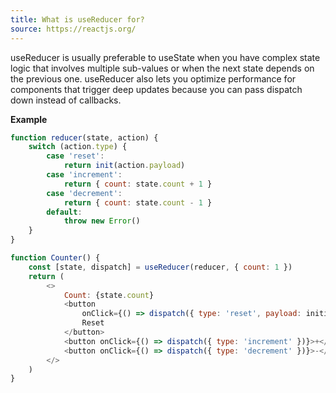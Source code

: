 ```yaml
---
title: What is useReducer for?
source: https://reactjs.org/
---
```


useReducer is usually preferable to useState when you have complex state logic that involves multiple sub-values or when the next state depends on the previous one. useReducer also lets you optimize performance for components that trigger deep updates because you can pass dispatch down instead of callbacks.

**Example**

```js
function reducer(state, action) {
	switch (action.type) {
		case 'reset':
			return init(action.payload)
		case 'increment':
			return { count: state.count + 1 }
		case 'decrement':
			return { count: state.count - 1 }
		default:
			throw new Error()
	}
}

function Counter() {
	const [state, dispatch] = useReducer(reducer, { count: 1 })
	return (
		<>
			Count: {state.count}
			<button
				onClick={() => dispatch({ type: 'reset', payload: initialCount })}>
				Reset
			</button>
			<button onClick={() => dispatch({ type: 'increment' })}>+</button>
			<button onClick={() => dispatch({ type: 'decrement' })}>-</button>
		</>
	)
}
```
